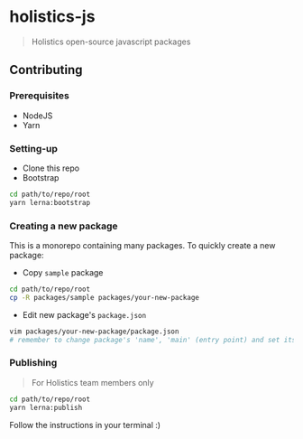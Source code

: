 # holistics-js

> Holistics open-source javascript packages

## Contributing

### Prerequisites

* NodeJS
* Yarn

### Setting-up

* Clone this repo
* Bootstrap

```bash
cd path/to/repo/root
yarn lerna:bootstrap
```

### Creating a new package

This is a monorepo containing many packages. To quickly create a new package:

* Copy `sample` package

```bash
cd path/to/repo/root
cp -R packages/sample packages/your-new-package
```

* Edit new package's `package.json`

```bash
vim packages/your-new-package/package.json
# remember to change package's 'name', 'main' (entry point) and set its 'version' back to '0.0.0'
```

### Publishing

> For Holistics team members only

```bash
cd path/to/repo/root
yarn lerna:publish
```

Follow the instructions in your terminal :)
